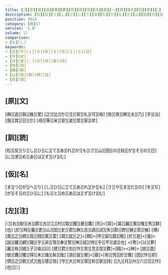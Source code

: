 ```yaml
---
title: [（][思][放][逸][鷹][夢][見][感][悦][作][歌][一][首][[并][短][歌]][）]
description: [松][反][り][し][ひ][に][て][あ][れ][か][も][さ][山][田][の][翁][が][そ][の][日][に][求][め][あ][は][ず][け][む]
position: 4014
category: [巻]17
version: '1.0'
volume: 17
comparison:
- [な][し]
keywords:
- [天][平][１][９][年][９][月][２][６][日]
- [年][紀]
- [作][者][：][大][伴][家][持]
- [枕][詞]
- [難][解]
- [山][田][君][麻][呂]
- [怨][恨]
---
```


## [原][文]

[麻][追][我][敝][里] [之][比][尓][弖][安][礼][可][母] [佐][夜][麻][太][乃] [乎][治][我][其][日][尓] [母][等][米][安][波][受][家][牟]

## [訓][読]

[松][反][り][し][ひ][に][て][あ][れ][か][も][さ][山][田][の][翁][が][そ][の][日][に][求][め][あ][は][ず][け][む]

## [仮][名]

[ま][つ][が][へ][り] [し][ひ][に][て][あ][れ][か][も] [さ][や][ま][だ][の] [を][ぢ][が][そ][の][ひ][に] [も][と][め][あ][は][ず][け][む]

## [左][注]

[（][右][射][水][郡][古][江][村][取][獲][蒼][鷹] [形]<[容]>[美][麗][鷙][雉][秀][群][也] [於][時][養][吏][山][田][史][君][麻][呂][調][試][失][節][野][猟][乖][候] [摶][風][之][翅][高][翔][匿][雲] [腐][鼠][之]<[餌]>[呼][留][靡][驗] [於][是]<[張]>[設][羅][網][窺][乎][非][常][奉][幣][神][祇][恃][乎][不][虞][也] <[粤]>[以][夢][裏][有][娘][子][喩][曰] [使][君][勿][作][苦][念][空][費]<[精]><[神]> [放][逸][彼][鷹][獲][得][未][幾][矣][哉] [須][叟][覺]<[寤]>[有][悦][於][懐] [因][作][却][恨][之][歌][式][旌][感][信] [守][大][伴][宿][祢][家][持] [[九][月][廾][六][日][作][也]][）]
